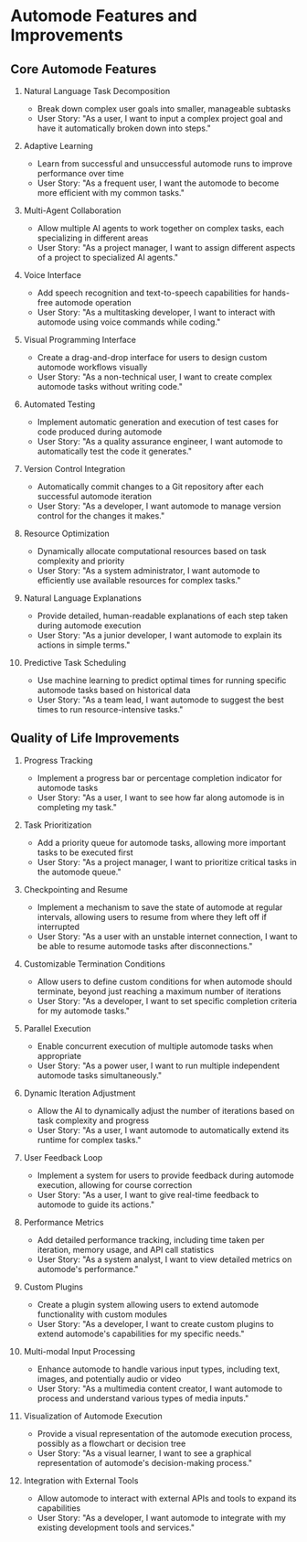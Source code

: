 # Automode Features and Improvements

## Core Automode Features

1. Natural Language Task Decomposition
   - Break down complex user goals into smaller, manageable subtasks
   - User Story: "As a user, I want to input a complex project goal and have it automatically broken down into steps."

2. Adaptive Learning
   - Learn from successful and unsuccessful automode runs to improve performance over time
   - User Story: "As a frequent user, I want the automode to become more efficient with my common tasks."

3. Multi-Agent Collaboration
   - Allow multiple AI agents to work together on complex tasks, each specializing in different areas
   - User Story: "As a project manager, I want to assign different aspects of a project to specialized AI agents."

4. Voice Interface
   - Add speech recognition and text-to-speech capabilities for hands-free automode operation
   - User Story: "As a multitasking developer, I want to interact with automode using voice commands while coding."

5. Visual Programming Interface
   - Create a drag-and-drop interface for users to design custom automode workflows visually
   - User Story: "As a non-technical user, I want to create complex automode tasks without writing code."

6. Automated Testing
   - Implement automatic generation and execution of test cases for code produced during automode
   - User Story: "As a quality assurance engineer, I want automode to automatically test the code it generates."

7. Version Control Integration
   - Automatically commit changes to a Git repository after each successful automode iteration
   - User Story: "As a developer, I want automode to manage version control for the changes it makes."

8. Resource Optimization
   - Dynamically allocate computational resources based on task complexity and priority
   - User Story: "As a system administrator, I want automode to efficiently use available resources for complex tasks."

9. Natural Language Explanations
   - Provide detailed, human-readable explanations of each step taken during automode execution
   - User Story: "As a junior developer, I want automode to explain its actions in simple terms."

10. Predictive Task Scheduling
    - Use machine learning to predict optimal times for running specific automode tasks based on historical data
    - User Story: "As a team lead, I want automode to suggest the best times to run resource-intensive tasks."

## Quality of Life Improvements

1. Progress Tracking
   - Implement a progress bar or percentage completion indicator for automode tasks
   - User Story: "As a user, I want to see how far along automode is in completing my task."

2. Task Prioritization
   - Add a priority queue for automode tasks, allowing more important tasks to be executed first
   - User Story: "As a project manager, I want to prioritize critical tasks in the automode queue."

3. Checkpointing and Resume
   - Implement a mechanism to save the state of automode at regular intervals, allowing users to resume from where they left off if interrupted
   - User Story: "As a user with an unstable internet connection, I want to be able to resume automode tasks after disconnections."

4. Customizable Termination Conditions
   - Allow users to define custom conditions for when automode should terminate, beyond just reaching a maximum number of iterations
   - User Story: "As a developer, I want to set specific completion criteria for my automode tasks."

5. Parallel Execution
   - Enable concurrent execution of multiple automode tasks when appropriate
   - User Story: "As a power user, I want to run multiple independent automode tasks simultaneously."

6. Dynamic Iteration Adjustment
   - Allow the AI to dynamically adjust the number of iterations based on task complexity and progress
   - User Story: "As a user, I want automode to automatically extend its runtime for complex tasks."

7. User Feedback Loop
   - Implement a system for users to provide feedback during automode execution, allowing for course correction
   - User Story: "As a user, I want to give real-time feedback to automode to guide its actions."

8. Performance Metrics
   - Add detailed performance tracking, including time taken per iteration, memory usage, and API call statistics
   - User Story: "As a system analyst, I want to view detailed metrics on automode's performance."

9. Custom Plugins
   - Create a plugin system allowing users to extend automode functionality with custom modules
   - User Story: "As a developer, I want to create custom plugins to extend automode's capabilities for my specific needs."

10. Multi-modal Input Processing
    - Enhance automode to handle various input types, including text, images, and potentially audio or video
    - User Story: "As a multimedia content creator, I want automode to process and understand various types of media inputs."

11. Visualization of Automode Execution
    - Provide a visual representation of the automode execution process, possibly as a flowchart or decision tree
    - User Story: "As a visual learner, I want to see a graphical representation of automode's decision-making process."

12. Integration with External Tools
    - Allow automode to interact with external APIs and tools to expand its capabilities
    - User Story: "As a developer, I want automode to integrate with my existing development tools and services."